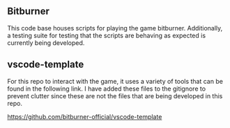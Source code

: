 ## Bitburner

This code base houses scripts for playing the game bitburner. Additionally, a testing suite for testing that the scripts are behaving as expected is currently being developed.

## vscode-template

For this repo to interact with the game, it uses a variety of tools that can be found in the following link. I have added these files to the gitignore to prevent clutter since these are not the files that are being developed in this repo.

https://github.com/bitburner-official/vscode-template